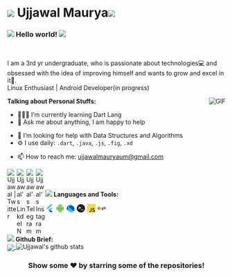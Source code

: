 # <img src="https://media.giphy.com/media/mGcNjsfWAjY5AEZNw6/giphy.gif" width="50"> Ujjawal Maurya<img src="https://github.com/TheDudeThatCode/TheDudeThatCode/blob/master/Assets/Developer.gif" width="80px">

### <img src="https://github.com/TheDudeThatCode/TheDudeThatCode/blob/master/Assets/Hi.gif" width="29px"> Hello world!&nbsp;<img src="https://github.com/TheDudeThatCode/TheDudeThatCode/blob/master/Assets/Earth.gif" width="24px">

<br />

I am a 3rd yr undergraduate, who is passionate about technologies💻 and obsessed with the idea of improving himself and wants to grow and excel in it🚀.
<br/>
Linux Enthusiast | Android Developer(in progress) 
<br/>

<img align="right" alt="GIF" src="https://media.giphy.com/media/L8K62iTDkzGX6/giphy.gif" />
  
**Talking about Personal Stuffs:**

- 👨🏽‍💻 I’m currently learning Dart Lang 
- 💬 Ask me about anything, I am happy to help
<!-- 👨🏽‍💼 Active participant in Competitive Programming competitions-->
- 🤔 I’m looking for help with Data Structures and Algorithms
- ⚙️ I use daily: `.dart`, `.java`, `.js`, `.fig`, `.xd`
<!--  👨 Open Source Contributor-->
- 📫 How to reach me: ujjawalmauryaum@gmail.com

<a href="https://twitter.com/ujjawalmaurya2">
  <img align="left" alt="Ujjawal | Twitter" width="22px" src="https://cdn.jsdelivr.net/npm/simple-icons@v3/icons/twitter.svg" />
</a>
<a href="https://www.linkedin.com/in/ujjawal-maurya-6b70b8177/">
  <img align="left" alt="Ujjawal's LinkdeIN" width="22px" src="https://cdn.jsdelivr.net/npm/simple-icons@v3/icons/linkedin.svg" />
</a>
<a href="https://t.me/theaizwal">
  <img align="left" alt="Ujjawal's Telegram" width="22px" src="https://cdn.jsdelivr.net/npm/simple-icons@v3/icons/telegram.svg" />
</a>
<a href="https://instagram.com/1amujjawal">
  <img align="left" alt="Ujjawal's Instagram" width="22px" src="https://cdn.jsdelivr.net/npm/simple-icons@v3/icons/instagram.svg" />
</a>
<br><br>

**<img src="https://media.giphy.com/media/VgCDAzcKvsR6OM0uWg/giphy.gif" width="40"> Languages and Tools:**  

<!--<code><img height="20" src="https://raw.githubusercontent.com/github/explore/80688e429a7d4ef2fca1e82350fe8e3517d3494d/topics/cpp/cpp.png"></code>
<code><img height="20" src="https://raw.githubusercontent.com/github/explore/80688e429a7d4ef2fca1e82350fe8e3517d3494d/topics/python/python.png"></code>
<code><img height="20" src="https://raw.githubusercontent.com/github/explore/80688e429a7d4ef2fca1e82350fe8e3517d3494d/topics/html/html.png"></code>
<code><img height="20" src="https://raw.githubusercontent.com/github/explore/5c058a388828bb5fde0bcafd4bc867b5bb3f26f3/topics/css/css.png"></code>
<code><img height="20" src="https://raw.githubusercontent.com/github/explore/80688e429a7d4ef2fca1e82350fe8e3517d3494d/topics/javascript/javascript.png"></code>
<code><img height="20" src="https://raw.githubusercontent.com/github/explore/80688e429a7d4ef2fca1e82350fe8e3517d3494d/topics/nodejs/nodejs.png"></code>
<code><img height="20" src="https://raw.githubusercontent.com/github/explore/80688e429a7d4ef2fca1e82350fe8e3517d3494d/topics/mysql/mysql.png"></code>
<code><img height="20" src="https://raw.githubusercontent.com/github/explore/80688e429a7d4ef2fca1e82350fe8e3517d3494d/topics/mongodb/mongodb.png"></code>
<code><img height="20" src="https://raw.githubusercontent.com/github/explore/80688e429a7d4ef2fca1e82350fe8e3517d3494d/topics/git/git.png"></code>
<code><img height="20" src="https://raw.githubusercontent.com/github/explore/80688e429a7d4ef2fca1e82350fe8e3517d3494d/topics/terminal/terminal.png"></code> -->

<code><img height="20" src="https://raw.githubusercontent.com/github/explore/80688e429a7d4ef2fca1e82350fe8e3517d3494d/topics/flutter/flutter.png"></code>
<code><img height="20" src="https://raw.githubusercontent.com/github/explore/80688e429a7d4ef2fca1e82350fe8e3517d3494d/topics/android/android.png"></code>
<code><img height="20" src="https://raw.githubusercontent.com/github/explore/80688e429a7d4ef2fca1e82350fe8e3517d3494d/topics/dart/dart.png"></code>
<code><img height="20" src="https://raw.githubusercontent.com/github/explore/80688e429a7d4ef2fca1e82350fe8e3517d3494d/topics/terminal/terminal.png"></code>
<code><img height="20" src="https://raw.githubusercontent.com/github/explore/80688e429a7d4ef2fca1e82350fe8e3517d3494d/topics/javascript/javascript.png"></code>
<code><img height="20" src="https://raw.githubusercontent.com/github/explore/80688e429a7d4ef2fca1e82350fe8e3517d3494d/topics/git/git.png"></code>

<br><br>
**<img src="https://media.giphy.com/media/du3J3cXyzhj75IOgvA/giphy.gif" width="30"> Github Brief:**
<br>
<a href="https://github.com/Ujjawalmaurya">
  <img align="center" src="https://github-readme-stats.vercel.app/api/top-langs/?username=Ujjawalmaurya&theme=light&hide_langs_below=1" />
</a>
![Ujjawal's github stats](https://github-readme-stats.vercel.app/api?username=Ujjawalmaurya&show_icons=true&hide_border=true)

<div align="center">

### Show some ❤️ by starring some of the repositories!

</div>

